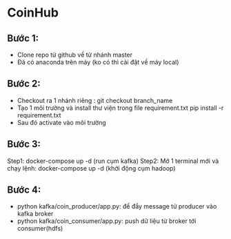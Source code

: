 # CoinHub

## Bước 1:
- Clone repo từ github về từ nhánh master
- Đã có anaconda trên máy (ko có thì cài đặt về máy local)
## Bước 2:
- Checkout ra 1 nhánh riêng : git checkout branch_name
- Tạo 1 môi trường và install thư viện trong file requirement.txt
    pip install -r requirement.txt
- Sau đó activate vào môi trường 
## Bước 3:
Step1: docker-compose up -d  (run cụm kafka)
Step2: Mở 1 terminal mới và chạy lệnh:  docker-compose up -d (khởi động cụm hadoop)
## Bước 4:
- python kafka/coin_producer/app.py: để đẩy message từ producer vào kafka broker
- python kafka/coin_consumer/app.py: push dữ liệu từ broker tới consumer(hdfs)
